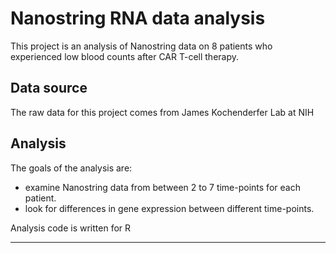 Nanostring RNA data analysis
=======================

This project is an analysis of Nanostring data on 8 patients who experienced low blood counts after CAR T-cell therapy.



Data source
-----------

The raw data for this project comes from James Kochenderfer Lab at NIH



Analysis
--------

The goals of the analysis are:

- examine Nanostring data from between 2 to 7 time-points for each patient.
- look for differences in gene expression between different time-points.


Analysis code is written for R



---
